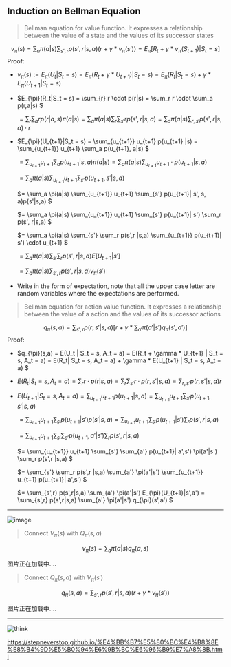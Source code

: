   
## Induction on Bellman Equation 

> Bellman equation for value function. It expresses a relationship between the value of a state and the values of its successor states

$$v_{\pi}(s) = \sum_{a} \pi(a|s) \sum_{s', r} p(s',r|s,a) (r + \gamma * v_{\pi}(s')) = E_{\pi} [R_t + \gamma* v_{\pi}(S_{t+1}) | S_t = s]$$
Proof:
- $v_{\pi}(s) := E_{\pi}(U_t|S_t = s) = E_{\pi}(R_t + \gamma * U_{t+1}) |S_t = s) = E_{\pi}(R_t|S_t = s) + \gamma * E_{\pi}(U_{t+1}|S_t = s)$
- $E_{\pi}(R_t|S_t = s)  = \sum_{r} r \cdot p(r|s) = \sum_r r \cdot \sum_a p(r,a|s) $
  
  $= \sum_r \sum_a r p(r|a,s) \pi(a|s) = \sum_a \pi(a|s) \sum_r \sum_{s'} r p(s',r|s,a) = \sum_a \pi(a|s) \sum_{r, s'} p(s',r|s,a) \cdot r$
- $E_{\pi}(U_{t+1}|S_t = s) = \sum_{u_{t+1}} u_{t+1} p(u_{t+1} |s) = \sum_{u_{t+1}} u_{t+1} \sum_a  p(u_{t+1}, a|s) $

  $=  \sum_{u_{t+1}} u_{t+1} \sum_a  p(u_{t+1}|s, a) \pi(a|s) = \sum_a \pi(a|s)  \sum_{u_{t+1}} u_{t+1} \cdot p(u_{t+1}|s, a)$
  
  $= \sum_a \pi(a|s) \sum_{u_{t+1}} u_{t+1} \sum_{s'} p(u_{t+1}, s'|s, a)$
  
  $= \sum_a \pi(a|s) \sum_{u_{t+1}} u_{t+1} \sum_{s'} p(u_{t+1}| s', s, a)p(s'|s,a) $
  
  $= \sum_a \pi(a|s) \sum_{u_{t+1}} u_{t+1} \sum_{s'} p(u_{t+1}| s') \sum_r p(s', r|s,a) $
  
  $= \sum_a \pi(a|s) \sum_{s'} \sum_r  p(s',r |s,a) \sum_{u_{t+1}}  p(u_{t+1}| s') \cdot u_{t+1} $
  
  $= \sum_a \pi(a|s) \sum_{s'} \sum_r  p(s',r |s,a) E[U_{t+1} | s']$
  
  $= \sum_a \pi(a|s) \sum_{s',r } p(s',r |s,a) v_{\pi}(s')$
- Write in the form of expectation, note that all the upper case letter are random variables where the expectations are performed.

> Bellman equation for action value function. It expresses a relationship between the value of a action and the values of its successor actions

$$q_{\pi}(s,a) = \sum_{s',r} p(r,s'|s,a) [r + \gamma * \sum_{a'} \pi(a'|s') q_{\pi}(s',a')]$$
Proof:
- $q_{\pi}(s,a) = E(U_t | S_t = s, A_t = a) = E(R_t + \gamma * U_{t+1} | S_t = s, A_t = a) = E(R_t| S_t = s, A_t = a) + \gamma * E(U_{t+1} | S_t = s, A_t = a)  $
- $E(R_t| S_t = s, A_t = a) = \sum_r r \cdot p(r|s,a) = \sum_{r} \sum_{s'} r \cdot p(r,s'|s,a) = \sum_{r,s'} p(r,s'|s,a) r$
- $E(U_{t+1} | S_t = s, A_t = a)  = \sum_{u_{t+1}} u_{t+1} p(u_{t+1}|s,a) = \sum_{u_{t+1}} u_{t+1} \sum_{s'}  p(u_{t+1}, s'|s,a)$
  
  $= \sum_{u_{t+1}} u_{t+1} \sum_{s'}  p(u_{t+1}| s') p(s'|s,a) = \sum_{u_{t+1}}  u_{t+1} \sum_{s'} p(u_{t+1}| s') \sum_r p(s',r |s,a)$
  
  $= \sum_{u_{t+1}} u_{t+1} \sum_{s'} \sum_{a'}  p(u_{t+1}, a'| s') \sum_r p(s',r |s,a)$
  
  $=  \sum_{u_{t+1}} u_{t+1} \sum_{s'} \sum_{a'}  p(u_{t+1}| a',s') \pi(a'|s') \sum_r p(s',r |s,a) $
  
  $= \sum_{s'} \sum_r p(s',r |s,a)  \sum_{a'} \pi(a'|s')    \sum_{u_{t+1}} u_{t+1}  p(u_{t+1}| a',s') $
  
  $= \sum_{s',r} p(s',r|s,a)  \sum_{a'} \pi(a'|s')   E_{\pi}(U_{t+1}|s',a') = \sum_{s',r} p(s',r|s,a)  \sum_{a'} \pi(a'|s')   q_{\pi}(s',a') $
------------------------------------------------------------------------------------------------------------------------------------------
![image](https://user-images.githubusercontent.com/115062425/236090808-af477106-0250-4eb5-9142-902e84157276.png)

> Connect $V_{\pi}(s)$ with $Q_{\pi}(s,a)$ 

$$v_{\pi}(s) = \sum_{a} \pi(a|s) q_{\pi}(a,s)$$

图片正在加载中....

> Connect $Q_{\pi}(s,a)$ with $V_{\pi}(s')$

$$q_{\pi}(s,a) = \sum_{s',r} p(s',r|s,a) (r + \gamma * v_{\pi}(s'))$$

图片正在加载中....

------------------------------------------------------------------------------------------------------------------------------------------
![think](https://user-images.githubusercontent.com/115062425/236089921-6041f5bb-54b1-48a0-b103-99860552fe08.jpg)


https://stepneverstop.github.io/%E4%BB%B7%E5%80%BC%E4%B8%8E%E8%B4%9D%E5%B0%94%E6%9B%BC%E6%96%B9%E7%A8%8B.html


  
